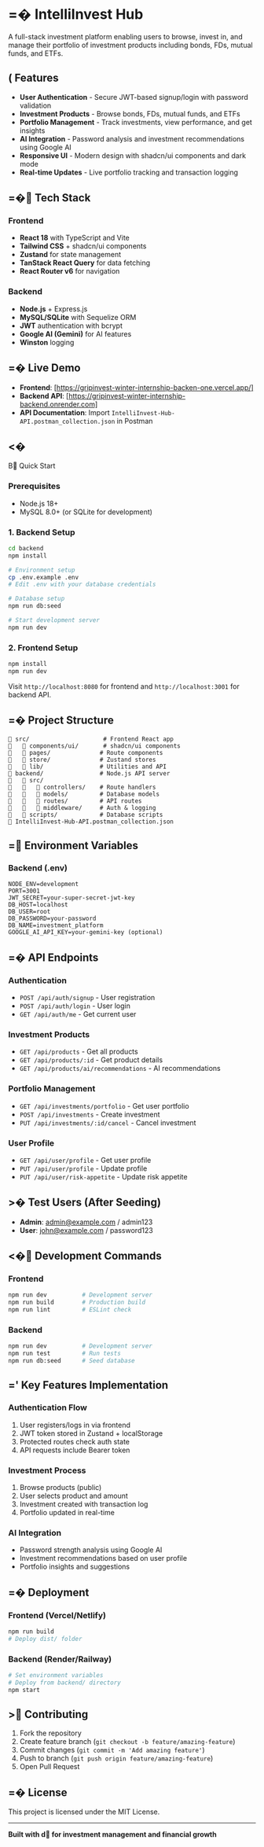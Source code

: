 # =� IntelliInvest Hub

A full-stack investment platform enabling users to browse, invest in, and manage their portfolio of investment products including bonds, FDs, mutual funds, and ETFs.

## ( Features

- **User Authentication** - Secure JWT-based signup/login with password validation
- **Investment Products** - Browse bonds, FDs, mutual funds, and ETFs
- **Portfolio Management** - Track investments, view performance, and get insights
- **AI Integration** - Password analysis and investment recommendations using Google AI
- **Responsive UI** - Modern design with shadcn/ui components and dark mode
- **Real-time Updates** - Live portfolio tracking and transaction logging

## =� Tech Stack

### Frontend
- **React 18** with TypeScript and Vite
- **Tailwind CSS** + shadcn/ui components
- **Zustand** for state management
- **TanStack React Query** for data fetching
- **React Router v6** for navigation

### Backend
- **Node.js** + Express.js
- **MySQL/SQLite** with Sequelize ORM
- **JWT** authentication with bcrypt
- **Google AI (Gemini)** for AI features
- **Winston** logging

## =� Live Demo

- **Frontend**: [https://gripinvest-winter-internship-backen-one.vercel.app/]
- **Backend API**: [https://gripinvest-winter-internship-backend.onrender.com]
- **API Documentation**: Import `IntelliInvest-Hub-API.postman_collection.json` in Postman

## <�
B Quick Start

### Prerequisites
- Node.js 18+
- MySQL 8.0+ (or SQLite for development)

### 1. Backend Setup
```bash
cd backend
npm install

# Environment setup
cp .env.example .env
# Edit .env with your database credentials

# Database setup
npm run db:seed

# Start development server
npm run dev
```

### 2. Frontend Setup
```bash
npm install
npm run dev
```

Visit `http://localhost:8080` for frontend and `http://localhost:3001` for backend API.

## =� Project Structure

```
   src/                     # Frontend React app
      components/ui/       # shadcn/ui components
      pages/              # Route components
      store/              # Zustand stores
      lib/                # Utilities and API
   backend/                # Node.js API server
      src/
         controllers/    # Route handlers
         models/         # Database models
         routes/         # API routes
         middleware/     # Auth & logging
      scripts/            # Database scripts
   IntelliInvest-Hub-API.postman_collection.json
```

## = Environment Variables

### Backend (.env)
```env
NODE_ENV=development
PORT=3001
JWT_SECRET=your-super-secret-jwt-key
DB_HOST=localhost
DB_USER=root
DB_PASSWORD=your-password
DB_NAME=investment_platform
GOOGLE_AI_API_KEY=your-gemini-key (optional)
```

## =� API Endpoints

### Authentication
- `POST /api/auth/signup` - User registration
- `POST /api/auth/login` - User login
- `GET /api/auth/me` - Get current user

### Investment Products
- `GET /api/products` - Get all products
- `GET /api/products/:id` - Get product details
- `GET /api/products/ai/recommendations` - AI recommendations

### Portfolio Management
- `GET /api/investments/portfolio` - Get user portfolio
- `POST /api/investments` - Create investment
- `PUT /api/investments/:id/cancel` - Cancel investment

### User Profile
- `GET /api/user/profile` - Get user profile
- `PUT /api/user/profile` - Update profile
- `PUT /api/user/risk-appetite` - Update risk appetite

## >� Test Users (After Seeding)

- **Admin**: admin@example.com / admin123
- **User**: john@example.com / password123

## <� Development Commands

### Frontend
```bash
npm run dev          # Development server
npm run build        # Production build
npm run lint         # ESLint check
```

### Backend
```bash
npm run dev          # Development server
npm run test         # Run tests
npm run db:seed      # Seed database
```

## =' Key Features Implementation

### Authentication Flow
1. User registers/logs in via frontend
2. JWT token stored in Zustand + localStorage
3. Protected routes check auth state
4. API requests include Bearer token

### Investment Process
1. Browse products (public)
2. User selects product and amount
3. Investment created with transaction log
4. Portfolio updated in real-time

### AI Integration
- Password strength analysis using Google AI
- Investment recommendations based on user profile
- Portfolio insights and suggestions

## =� Deployment

### Frontend (Vercel/Netlify)
```bash
npm run build
# Deploy dist/ folder
```

### Backend (Render/Railway)
```bash
# Set environment variables
# Deploy from backend/ directory
npm start
```

## > Contributing

1. Fork the repository
2. Create feature branch (`git checkout -b feature/amazing-feature`)
3. Commit changes (`git commit -m 'Add amazing feature'`)
4. Push to branch (`git push origin feature/amazing-feature`)
5. Open Pull Request

## =� License

This project is licensed under the MIT License.

---

**Built with d for investment management and financial growth**
